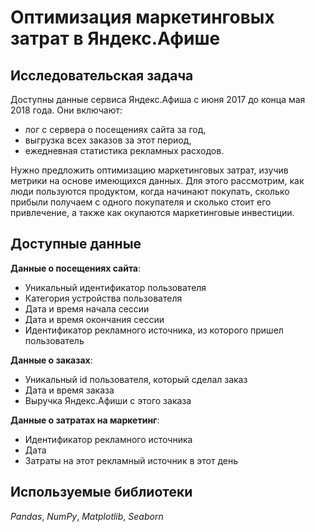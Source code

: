 # Оптимизация маркетинговых затрат в Яндекс.Афише

## Исследовательская задача
Доступны данные сервиса Яндекс.Афиша с июня 2017 до конца мая 2018 года. Они включают:
* лог с сервера о посещениях сайта за год,
* выгрузка всех заказов за этот период,
* ежедневная статистика рекламных расходов.

Нужно предложить оптимизацию маркетинговых затрат, изучив метрики на основе имеющихся данных. Для этого рассмотрим, как люди пользуются продуктом, когда начинают покупать, сколько прибыли получаем с одного покупателя и сколько стоит его привлечение, а также как окупаются маркетинговые инвестиции.

## Доступные данные

**Данные о посещениях сайта**:
* Уникальный идентификатор пользователя
* Категория устройства пользователя
* Дата и время начала сессии
* Дата и время окончания сессии
* Идентификатор рекламного источника, из которого пришел пользователь


**Данные о заказах**:
* Уникальный id пользователя, который сделал заказ
* Дата и время заказа
* Выручка Яндекс.Афиши с этого заказа


**Данные о затратах на маркетинг**:
* Идентификатор рекламного источника
* Дата
* Затраты на этот рекламный источник в этот день


## Используемые библиотеки
*Pandas*, *NumPy*, *Matplotlib*, *Seaborn*
